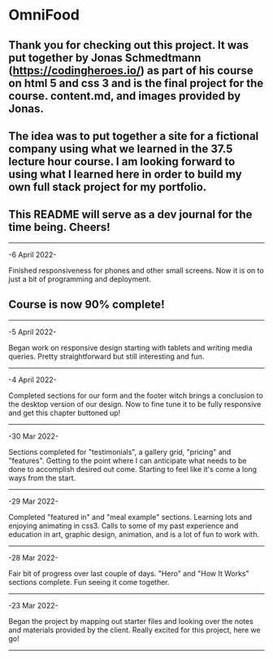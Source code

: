 # OmniFood

## Thank you for checking out this project. It was put together by Jonas Schmedtmann (https://codingheroes.io/) as part of his course on html 5 and css 3 and is the final project for the course. content.md, and images provided by Jonas.

## The idea was to put together a site for a fictional company using what we learned in the 37.5 lecture hour course. I am looking forward to using what I learned here in order to build my own full stack project for my portfolio.

## This README will serve as a dev journal for the time being. Cheers!

---

-6 April 2022-

Finished responsiveness for phones and other small screens. Now it is on to just a bit of programming and deployment.

## Course is now 90% complete!

---

-5 April 2022-

Began work on responsive design starting with tablets and writing media queries. Pretty straightforward but still interesting and fun.

---

-4 April 2022-

Completed sections for our form and the footer witch brings a conclusion to the desktop version of our design. Now to fine tune it to be fully responsive and get this chapter buttoned up!

---

-30 Mar 2022-

Sections completed for "testimonials", a gallery grid, "pricing" and "features". Getting to the point where I can anticipate what needs to be done to accomplish desired out come. Starting to feel like it's come a long ways from the start.

---

-29 Mar 2022-

Completed "featured in" and "meal example" sections. Learning lots and enjoying animating in css3. Calls to some of my past experience and education in art, graphic design, animation, and is a lot of fun to work with.

---

-28 Mar 2022-

Fair bit of progress over last couple of days. "Hero" and "How It Works" sections complete. Fun seeing it come together.

---

-23 Mar 2022-

Began the project by mapping out starter files and looking over the notes and materials provided by the client. Really excited for this project, here we go!

---
